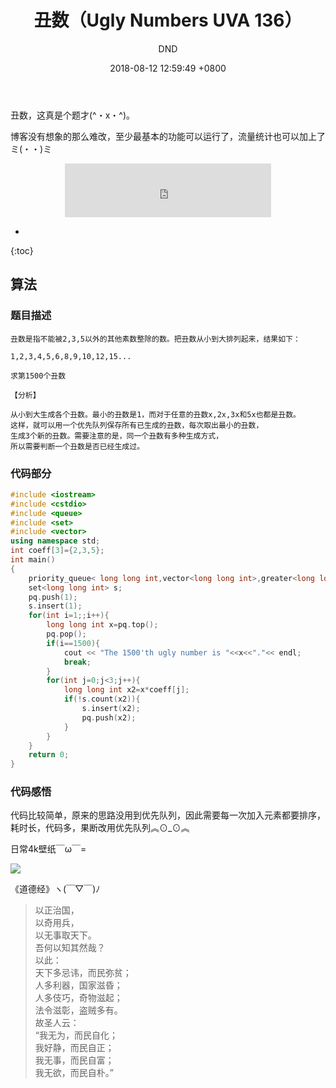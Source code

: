 ﻿---
layout: post
title:  "丑数（Ugly Numbers UVA 136）"
date:   2018-08-12 12:59:49 +0800
categories: C-program-language
tags: C-program-language
img: http://or4d8nhvk.bkt.clouddn.com/18-8-14/33427643.jpg
author: DND
---

丑数，这真是个题才(^・x・^)。

博客没有想象的那么难改，至少最基本的功能可以运行了，流量统计也可以加上了ミ(・・)ミ

<div align=center><iframe frameborder="no" border="0" marginwidth="0" marginheight="0" width=330 height=86 src="https://music.163.com/song?id=862100158&userid=1552877623"></iframe></div>

* 
{:toc}

## 算法

### 题目描述
```
丑数是指不能被2,3,5以外的其他素数整除的数。把丑数从小到大排列起来，结果如下：

1,2,3,4,5,6,8,9,10,12,15...

求第1500个丑数

【分析】

从小到大生成各个丑数。最小的丑数是1，而对于任意的丑数x,2x,3x和5x也都是丑数。
这样，就可以用一个优先队列保存所有已生成的丑数，每次取出最小的丑数，
生成3个新的丑数。需要注意的是，同一个丑数有多种生成方式，
所以需要判断一个丑数是否已经生成过。

```

### 代码部分

```c++
#include <iostream>
#include <cstdio>
#include <queue>
#include <set>
#include <vector>
using namespace std;
int coeff[3]={2,3,5};
int main()
{
    priority_queue< long long int,vector<long long int>,greater<long long int> > pq;
    set<long long int> s;
    pq.push(1);
    s.insert(1);
    for(int i=1;;i++){
        long long int x=pq.top();
        pq.pop();
        if(i==1500){
            cout << "The 1500'th ugly number is "<<x<<"."<< endl;
            break;
        }
        for(int j=0;j<3;j++){
            long long int x2=x*coeff[j];
            if(!s.count(x2)){
                s.insert(x2);
                pq.push(x2);
            }
        }
    }
    return 0;
}

```


### 代码感悟
代码比较简单，原来的思路没用到优先队列，因此需要每一次加入元素都要排序，耗时长，代码多，果断改用优先队列︽⊙_⊙︽

日常4k壁纸￣ω￣=

![](http://or4d8nhvk.bkt.clouddn.com/18-8-14/68215752.jpg)

《道德经》ヽ(￣▽￣)ﾉ

> 以正治国，  
以奇用兵，  
以无事取天下。  
吾何以知其然哉？  
以此：  
天下多忌讳，而民弥贫；  
人多利器，国家滋昏；  
人多伎巧，奇物滋起；  
法令滋彰，盗贼多有。  
故圣人云：  
“我无为，而民自化；  
我好静，而民自正；  
我无事，而民自富；  
我无欲，而民自朴。”  